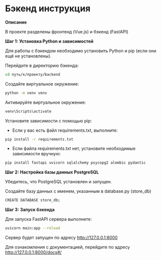 # Бэкенд инструкция

**Описание**

В проекте разделены фронтенд (Vue.js) и бэкенд (FastAPI)

**Шаг 1: Установка Python и зависимостей**

Для работы с бэкендом необходимо установить Python и pip (если они ещё не установлены).

Перейдите в директорию бэкенда:
```sh
cd путь/к/проекту/backend
```

Создайте виртуальное окружение:
```sh
python -m venv venv
```

Активируйте виртуальное окружение:
```sh
venv\Scripts\activate
```

Установите зависимости с помощью pip:
- Если у вас есть файл requirements.txt, выполните:
```sh
pip install -r requirements.txt
```

- Если файла requirements.txt нет, установите необходимые зависимости вручную:
```sh
pip install fastapi uvicorn sqlalchemy psycopg2 alembic pydantic
```

**Шаг 2: Настройка базы данных PostgreSQL**

Убедитесь, что PostgreSQL установлен и запущен.

Создайте базу данных с именем, указанным в database.py (store_db)

```sh
CREATE DATABASE store_db;
```

**Шаг 3: Запуск бэкенда**

Для запуска FastAPI сервера выполните:
```sh
uvicorn main:app --reload
```
Сервер будет запущен по адресу http://127.0.0.1:8000

Для ознакомления с документацией, перейдите по адресу http://127.0.0.1:8000/docs#/

